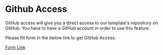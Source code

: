# Github Access

GitHub access will give you a direct access to our template's repository on GitHub. You have to have a GitHub account in order to use this feature.

Please fill form in the below link to get GitHub Access:

[Form Link](https://tools.themeselection.com/github/github-access)
